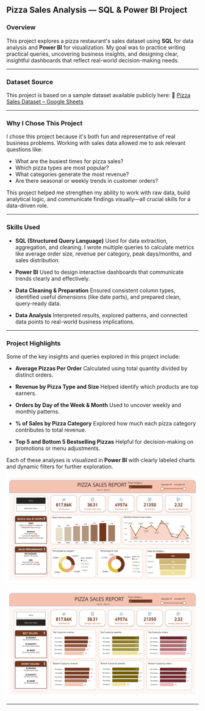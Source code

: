 ## **Pizza Sales Analysis — SQL & Power BI Project**

### **Overview**

This project explores a pizza restaurant's sales dataset using **SQL** for data analysis and **Power BI** for visualization. My goal was to practice writing practical queries, uncovering business insights, and designing clear, insightful dashboards that reflect real-world decision-making needs.

---

### **Dataset Source**

This project is based on a sample dataset available publicly here:
📄 [Pizza Sales Dataset – Google Sheets](https://docs.google.com/spreadsheets/d/1mF1G56ZrwQlksmS5meWgC1yXRgeqGV2T/edit?gid=679792667#gid=679792667)

---

### **Why I Chose This Project**

I chose this project because it's both fun and representative of real business problems. Working with sales data allowed me to ask relevant questions like:

* What are the busiest times for pizza sales?
* Which pizza types are most popular?
* What categories generate the most revenue?
* Are there seasonal or weekly trends in customer orders?

This project helped me strengthen my ability to work with raw data, build analytical logic, and communicate findings visually—all crucial skills for a data-driven role.

---

### **Skills Used**

* **SQL (Structured Query Language)**
  Used for data extraction, aggregation, and cleaning. I wrote multiple queries to calculate metrics like average order size, revenue per category, peak days/months, and sales distribution.

* **Power BI**
  Used to design interactive dashboards that communicate trends clearly and effectively.

* **Data Cleaning & Preparation**
  Ensured consistent column types, identified useful dimensions (like date parts), and prepared clean, query-ready data.

* **Data Analysis**
  Interpreted results, explored patterns, and connected data points to real-world business implications.

---

### **Project Highlights**

Some of the key insights and queries explored in this project include:

* **Average Pizzas Per Order**
  Calculated using total quantity divided by distinct orders.

* **Revenue by Pizza Type and Size**
  Helped identify which products are top earners.

* **Orders by Day of the Week & Month**
  Used to uncover weekly and monthly patterns.

* **% of Sales by Pizza Category**
  Explored how much each pizza category contributes to total revenue.

* **Top 5 and Bottom 5 Bestselling Pizzas**
  Helpful for decision-making on promotions or menu adjustments.

Each of these analyses is visualized in **Power BI** with clearly labeled charts and dynamic filters for further exploration.


![Average Pizzas Per Order](https://raw.githubusercontent.com/IrinaOrias/Pizza-by-the-Numbers-A-12-Month-Review/refs/heads/main/Dashboard%20images/Pizza%20insights_page-0001.jpg)


![Average Pizzas Per Order](https://raw.githubusercontent.com/IrinaOrias/Pizza-by-the-Numbers-A-12-Month-Review/refs/heads/main/Dashboard%20images/Pizza%20insights_page-0002.jpg)


---



